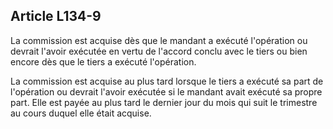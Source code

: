 Article L134-9
----
La commission est acquise dès que le mandant a exécuté l'opération ou devrait
l'avoir exécutée en vertu de l'accord conclu avec le tiers ou bien encore dès
que le tiers a exécuté l'opération.

La commission est acquise au plus tard lorsque le tiers a exécuté sa part de
l'opération ou devrait l'avoir exécutée si le mandant avait exécuté sa propre
part. Elle est payée au plus tard le dernier jour du mois qui suit le trimestre
au cours duquel elle était acquise.
